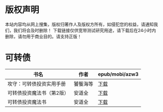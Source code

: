 # 版权声明

本站内容均从网上搜集，版权归著作人及版权方所有，如侵犯您的权益，请通知我们，我们将会及时删除！ 下载链接仅供宽带测试研究用途，请下载后在24小时内删除，请勿用于商业目的。请支持正版！

# 可转债

| 书名 | 作者 | epub/mobi/azw3 |
| --- | --- | --- |
| 攻守：可转债投资实用手册 | 饕餮海等 | [下载](https://url89.ctfile.com/f/31084289-1375492006-a0e7e3?p=8866) |
| 可转债投资魔法书（第2版） | 安道全 | [下载](https://url89.ctfile.com/f/31084289-1357049134-412875?p=8866) |
| 可转债投资魔法书 | 安道全 | [下载](https://url89.ctfile.com/f/31084289-1357017511-98fcc0?p=8866) |

